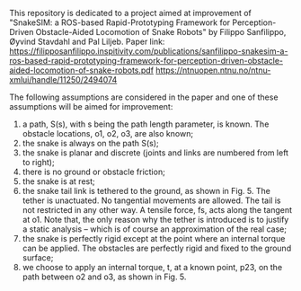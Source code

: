 This repository is dedicated to a project aimed at improvement of "SnakeSIM: a ROS-based Rapid-Prototyping Framework for Perception-Driven Obstacle-Aided Locomotion of Snake Robots" by Filippo Sanfilippo, Øyvind Stavdahl and Pal Liljeb.
Paper link: 
https://filipposanfilippo.inspitivity.com/publications/sanfilippo-snakesim-a-ros-based-rapid-prototyping-framework-for-perception-driven-obstacle-aided-locomotion-of-snake-robots.pdf
https://ntnuopen.ntnu.no/ntnu-xmlui/handle/11250/2494074

The following assumptions are considered in the paper and one of these assumptions will be aimed for improvement:
1) a path, S(s), with s being the path length parameter, is known. The obstacle locations, o1, o2, o3, are also known;
2) the snake is always on the path S(s);
3) the snake is planar and discrete (joints and links are numbered from left to right);
4) there is no ground or obstacle friction;
5) the snake is at rest;
6) the snake tail link is tethered to the ground, as shown in Fig. 5. The tether is unactuated. No tangential movements are allowed. The tail is not restricted in any other way. A tensile force, fs, acts along the tangent at o1. Note that, the only reason why the tether is introduced is to justify a static analysis – which is of course an approximation of the real case;
7) the snake is perfectly rigid except at the point where an internal torque can be applied. The obstacles are perfectly rigid and fixed to the ground surface;
8) we choose to apply an internal torque, t, at a known point, p23, on the path between o2 and o3, as shown in Fig. 5.

